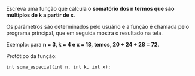 Escreva uma função que calcula o **somatório dos n termos que são múltiplos de k a partir de x**. 

Os parâmetros são determinados pelo usuário e a função é chamada pelo programa principal, que em seguida mostra o resultado na tela. 

Exemplo: para **n = 3, k = 4 e x = 18, temos, 20 + 24 + 28 = 72**. 

Protótipo da função: 

    int soma_especial(int n, int k, int x);
